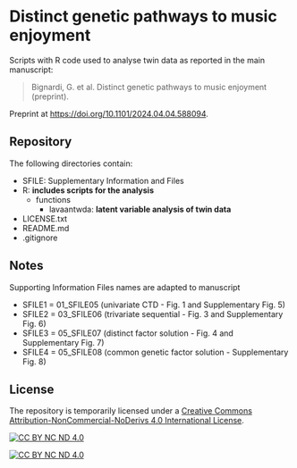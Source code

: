 # Distinct genetic pathways to music enjoyment

Scripts with R code used to analyse twin data as reported in the main manuscript:

> Bignardi, G. et al. Distinct genetic pathways to music enjoyment (preprint).

Preprint at https://doi.org/10.1101/2024.04.04.588094.

## Repository

The following directories contain:
- SFILE: Supplementary Information and Files
- R: **includes scripts for the analysis**
  - functions
    - lavaantwda: **latent variable analysis of twin data**
- LICENSE.txt
- README.md
- .gitignore

## Notes

Supporting Information Files names are adapted to manuscript

- SFILE1 = 01_SFILE05 (univariate CTD                    - Fig. 1 and Supplementary Fig. 5)
- SFILE2 = 03_SFILE06 (trivariate sequential             - Fig. 3 and Supplementary Fig. 6)
- SFILE3 = 05_SFILE07 (distinct factor solution          - Fig. 4 and Supplementary Fig. 7)
- SFILE4 = 05_SFILE08 (common genetic factor solution    - Supplementary Fig. 8)

## License 

The repository is temporarily licensed under a [Creative Commons Attribution-NonCommercial-NoDerivs 4.0 International License][cc-by].

[![CC BY NC ND 4.0][cc-by-image]][cc-by]

[![CC BY NC ND 4.0][cc-by-shield]][cc-by]

[cc-by]:  https://creativecommons.org/licenses/by-nc-nd/4.0/
[cc-by-image]: https://licensebuttons.net/l/by-nc-nd/4.0/88x31.png
[cc-by-shield]: https://img.shields.io/badge/License-CC_BY--NC--ND_4.0-lightgrey.svg
